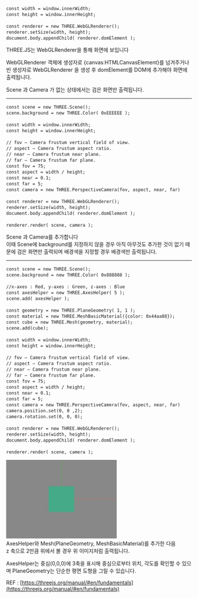 
```
const width = window.innerWidth;
const height = window.innerHeight;

const renderer = new THREE.WebGLRenderer();
renderer.setSize(width, height);
document.body.appendChild( renderer.domElement );
```

THREE.JS는 WebGLRenderer을 통해 화면에 보입니다

WebGLRenderer 객체에 생성자로 {canvas:HTMLCanvasElement}를 넘겨주거나   
빈 생성자로 WebGLRenderer 을 생성 후 domElement를 DOM에 추가해야 화면에 출력됩니다.

Scene 과 Camera 가 없는 상태에서는 검은 화면만 출력됩니다.

- - - - -

```
const scene = new THREE.Scene();
scene.background = new THREE.Color( 0xEEEEEE );

const width = window.innerWidth;
const height = window.innerHeight;

// fov — Camera frustum vertical field of view.
// aspect — Camera frustum aspect ratio.
// near — Camera frustum near plane.
// far — Camera frustum far plane.
const fov = 75;
const aspect = width / height;
const near = 0.1;
const far = 5;
const camera = new THREE.PerspectiveCamera(fov, aspect, near, far)

const renderer = new THREE.WebGLRenderer();
renderer.setSize(width, height);
document.body.appendChild( renderer.domElement );

renderer.render( scene, camera );
```

Scene 과 Camera를 추가합니다   
이때 Scene에 background를 지정하지 않을 경우 아직 아무것도 추가한 것이 없기 때문에 검은 화면만 출력되며 배경색을 지정할 경우 배경색만 출력됩니다.

- - - - -

```
const scene = new THREE.Scene();
scene.background = new THREE.Color( 0x888888 );

//x-axes : Red, y-axes : Green, z-axes : Blue
const axesHelper = new THREE.AxesHelper( 5 );
scene.add( axesHelper );

const geometry = new THREE.PlaneGeometry( 1, 1 );
const material = new THREE.MeshBasicMaterial({color: 0x44aa88});
const cube = new THREE.Mesh(geometry, material);
scene.add(cube);

const width = window.innerWidth;
const height = window.innerHeight;

// fov — Camera frustum vertical field of view.
// aspect — Camera frustum aspect ratio.
// near — Camera frustum near plane.
// far — Camera frustum far plane.
const fov = 75;
const aspect = width / height;
const near = 0.1;
const far = 5;
const camera = new THREE.PerspectiveCamera(fov, aspect, near, far)
camera.position.set(0, 0 ,2);
camera.rotation.set(0, 0, 0);

const renderer = new THREE.WebGLRenderer();
renderer.setSize(width, height);
document.body.appendChild( renderer.domElement );

renderer.render( scene, camera );
```

![](./resource/THREEjs_structure_1.jpg)   
AxesHelper와 Mesh(PlaneGeometry, MeshBasicMaterial)를 추가한 다음   
z 축으로 2만큼 위에서 볼 경우 위 이미지처럼 출력됩니다.

AxesHelper는 중심(0,0,0)에 3축을 표시해 중심으로부터 위치, 각도를 확인할 수 있으며 PlaneGeometry는 단순한 평면 도형을 그릴 수 있습니다.   

REF : [https://threejs.org/manual/#en/fundamentals](https://threejs.org/manual/#en/fundamentals)   